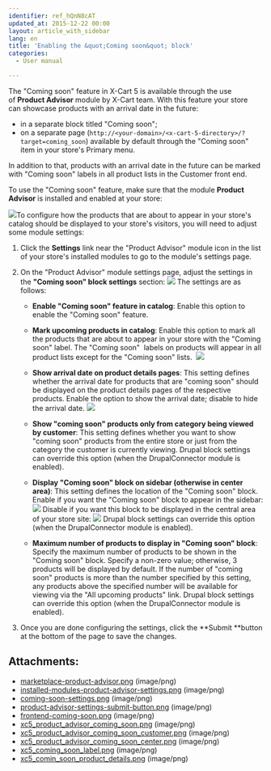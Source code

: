 ```yaml
---
identifier: ref_hQnN8cAT
updated_at: 2015-12-22 00:00
layout: article_with_sidebar
lang: en
title: 'Enabling the &quot;Coming soon&quot; block'
categories:
  - User manual

---
```



The "Coming soon" feature in X-Cart 5 is available through the use of **Product Advisor** module by X-Cart team. With this feature your store can showcase products with an arrival date in the future:

*   in a separate block titled "Coming soon";
*   on a separate page (`http://<your-domain>/<x-cart-5-directory>/?target=coming_soon`) available by default through the "Coming soon" item in your store's Primary menu.

In addition to that, products with an arrival date in the future can be marked with "Coming soon" labels in all product lists in the Customer front end.

To use the "Coming soon" feature, make sure that the module **Product Advisor** is installed and enabled at your store:

![]({{site.baseurl}}/attachments/6389778/8717811.png?effects=drop-shadow)To configure how the products that are about to appear in your store's catalog should be displayed to your store's visitors, you will need to adjust some module settings:

1.  Click the **Settings** link near the "Product Advisor" module icon in the list of your store's installed modules to go to the module's settings page.
2.  On the "Product Advisor" module settings page, adjust the settings in the **"Coming soon" block settings** section:
    ![]({{site.baseurl}}/attachments/6389776/8717923.png?effects=drop-shadow)
    The settings are as follows:
    *   **Enable "Coming soon" feature in catalog**: Enable this option to enable the "Coming soon" feature.
    *   **Mark upcoming products in catalog**: Enable this option to mark all the products that are about to appear in your store with the "Coming soon" label. The "Coming soon"  labels on products will appear in all product lists except for the "Coming soon" lists. 
        ![]({{site.baseurl}}/attachments/6389776/8717926.png?effects=drop-shadow)

    *   **Show arrival date on product details pages**: This setting defines whether the arrival date for products that are "coming soon" should be displayed on the product details pages of the respective products. Enable the option to show the arrival date; disable to hide the arrival date.
        ![]({{site.baseurl}}/attachments/6389776/8717927.png?effects=drop-shadow)
    *   **Show "coming soon" products only from category being viewed by customer**: This setting defines whether you want to show "coming soon" products from the entire store or just from the category the customer is currently viewing. Drupal block settings can override this option (when the DrupalConnector module is enabled).
    *   **Display "Coming soon" block on sidebar (otherwise in center area)**: This setting defines the location of the "Coming soon" block. Enable if you want the "Coming soon" block to appear in the sidebar:
        ![]({{site.baseurl}}/attachments/6389776/8717924.png?effects=drop-shadow)
        Disable if you want this block to be displayed in the central area of your store site:
        ![]({{site.baseurl}}/attachments/6389776/8717925.png?effects=drop-shadow)
        Drupal block settings can override this option (when the DrupalConnector module is enabled).
    *   **Maximum number of products to display in "Coming soon" block**: Specify the maximum number of products to be shown in the "Coming soon" block. Specify a non-zero value; otherwise, 3 products will be displayed by default. If the number of "coming soon" products is more than the number specified by this setting, any products above the specified number will be available for viewing via the "All upcoming products" link. Drupal block settings can override this option (when the DrupalConnector module is enabled).

3.  Once you are done configuring the settings, click the **Submit **button at the bottom of the page to save the changes.

## Attachments:

* [marketplace-product-advisor.png]({{site.baseurl}}/attachments/6389776/6586384.png) (image/png)
* [installed-modules-product-advisor-settings.png]({{site.baseurl}}/attachments/6389776/6586385.png) (image/png)
* [coming-soon-settings.png]({{site.baseurl}}/attachments/6389776/6586386.png) (image/png)
* [product-advisor-settings-submit-button.png]({{site.baseurl}}/attachments/6389776/6586387.png) (image/png)
* [frontend-coming-soon.png]({{site.baseurl}}/attachments/6389776/6586388.png) (image/png)
* [xc5_product_advisor_coming_soon.png]({{site.baseurl}}/attachments/6389776/8717923.png) (image/png)
* [xc5_product_advisor_coming_soon_customer.png]({{site.baseurl}}/attachments/6389776/8717924.png) (image/png)
* [xc5_product_advisor_coming_soon_center.png]({{site.baseurl}}/attachments/6389776/8717925.png) (image/png)
* [xc5_coming_soon_label.png]({{site.baseurl}}/attachments/6389776/8717926.png) (image/png)
* [xc5_comin_soon_product_details.png]({{site.baseurl}}/attachments/6389776/8717927.png) (image/png)